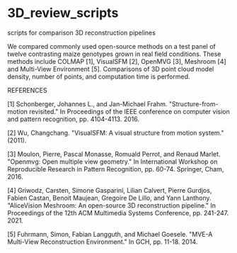 # 3D_review_scripts
scripts for comparison 3D reconstruction pipelines

We compared commonly used open-source methods on a test panel of twelve contrasting maize genotypes grown in real field conditions. These methods include COLMAP [1], VisualSFM [2], OpenMVG [3], Meshroom [4] and Multi-View Environment [5]. Comparisons of 3D point cloud model density, number of points, and computation time is performed.

REFERENCES

[1] Schonberger, Johannes L., and Jan-Michael Frahm. "Structure-from-motion revisited." In Proceedings of the IEEE conference on computer vision and pattern recognition, pp. 4104-4113. 2016.

[2] Wu, Changchang. "VisualSFM: A visual structure from motion system." (2011). 

[3] Moulon, Pierre, Pascal Monasse, Romuald Perrot, and Renaud Marlet. "Openmvg: Open multiple view geometry." In International Workshop on Reproducible Research in Pattern Recognition, pp. 60-74. Springer, Cham, 2016. 

[4] Griwodz, Carsten, Simone Gasparini, Lilian Calvert, Pierre Gurdjos, Fabien Castan, Benoit Maujean, Gregoire De Lillo, and Yann Lanthony. "AliceVision Meshroom: An open-source 3D reconstruction pipeline." In Proceedings of the 12th ACM Multimedia Systems Conference, pp. 241-247. 2021. 

[5] Fuhrmann, Simon, Fabian Langguth, and Michael Goesele. "MVE-A Multi-View Reconstruction Environment." In GCH, pp. 11-18. 2014. 
